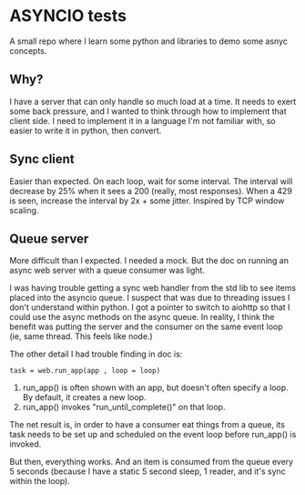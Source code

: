 # ASYNCIO tests

A small repo where I learn some python and libraries to demo some asnyc concepts.

## Why?
I have a server that can only handle so much load at a time. It needs to exert some back pressure, and I wanted to think through how to implement that client side.  I need to implement it in a language I'm not familiar with, so easier to write it in python, then convert.

## Sync client
Easier than expected.  On each loop, wait for some interval.  The interval will decrease by 25% when it sees a 200 (really, most responses).  When a 429 is seen, increase the interval by 2x + some jitter.  Inspired by TCP window scaling.

## Queue server
More difficult than I expected.  I needed a mock.  But the doc on running an async web server with a queue consumer was light.  

I was having trouble getting a sync web handler from the std lib to see items placed into the asyncio queue.  I suspect that was due to threading issues I don't understand within python.  I got a pointer to switch to aiohttp so that I could use the async methods on the async queue.  In reality, I think the benefit was putting the server and the consumer on the same event loop (ie, same thread. This feels like node.)

The other detail I had trouble finding in doc is:

```
task = web.run_app(app , loop = loop)
```
1. run_app() is often shown with an app, but doesn't often specify a loop.  By default, it creates a new loop.
1. run_app() invokes "run_until_complete()" on that loop.

The net result is, in order to have a consumer eat things from a queue, its task needs to be set up and scheduled on the event loop before run_app() is invoked.  

But then, everything works.  And an item is consumed from the queue every 5 seconds (because I have a static 5 second sleep, 1 reader, and it's sync within the loop).